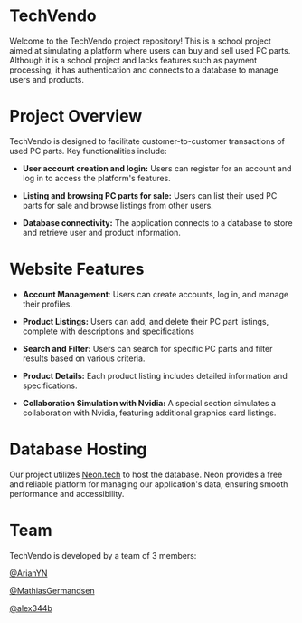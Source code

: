 # TechVendo

Welcome to the TechVendo project repository! This is a school project aimed at simulating a platform where users can buy and sell used PC parts. Although it is a school project and lacks features such as payment processing, it has authentication and connects to a database to manage users and products.

# Project Overview
TechVendo is designed to facilitate customer-to-customer transactions of used PC parts. Key functionalities include:

- **User account creation and login:** Users can register for an account and log in to access the platform's features.

- **Listing and browsing PC parts for sale:** Users can list their used PC parts for sale and browse listings from other users.

- **Database connectivity:** The application connects to a database to store and retrieve user and product information.


# Website Features
- **Account Management**: Users can create accounts, log in, and manage their profiles.

- **Product Listings:** Users can add, and delete their PC part listings, complete with descriptions and specifications

- **Search and Filter:** Users can search for specific PC parts and filter results based on various criteria.

- **Product Details:** Each product listing includes detailed information and specifications.

- **Collaboration Simulation with Nvidia:** A special section simulates a collaboration with Nvidia, featuring additional graphics card listings.

# Database Hosting
Our project utilizes [Neon.tech](https://www.neon.tech) to host the database. Neon provides a free and reliable platform for managing our application's data, ensuring smooth performance and accessibility.

# Team
TechVendo is developed by a team of 3 members:

[@ArianYN](https://github.com/ArianYN)

[@MathiasGermandsen](https://github.com/MathiasGermandsen)

[@alex344b](https://github.com/alex344b)
